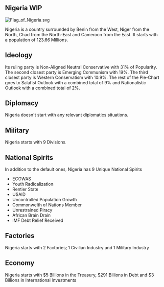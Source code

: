 ## Nigeria WIP

![Flag_of_Nigeria.svg](uploads/639d24843015ffd66e01a5d9fe25a1e5/Flag_of_Nigeria.svg.png)

Nigeria is a country surrounded by Benin from the West, Niger from the North, Chad from the North-East and Cameroon from the East. It starts with a population of 123.66 Millions.

## Ideology

Its ruling party is Non-Aligned Neutral Conservative with 31% of Popularity. The second closest party is Emerging Communism with 19%. The third closest party is Western Conservatism with 10.9%. The rest of the Pie-Chart goes to Salafist Outlook with a combined total of 9% and Nationalistic Outlook with a combined total of 2%.

## Diplomacy

Nigeria doesn't start with any relevant diplomatics situations.

## Military

Nigeria starts with 9 Divisions.

## National Spirits

In addition to the default ones, Nigeria has 9 Unique National Spirits

- ECOWAS
- Youth Radicalization
- Rentier State
- USAID
- Uncontrolled Population Growth
- Commonwelth of Nations Member
- Unrestrained Piracy
- African Brain Drain
- IMF Debt Relief Received

## Factories

Nigeria starts with 2 Factories; 1 Civilian Industry and 1 Military Industry

## Economy

Nigeria starts with $5 Billions in the Treasury, $291 Billions in Debt and $3 Billions in International Investments
